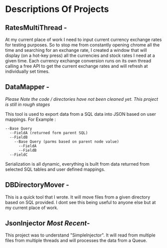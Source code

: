 
# Descriptions Of Projects 
 
## RatesMultiThread -  
 
  At my current place of work I need to input current currency exchange rates for testing purposes. So to stop me from constantly opening   chrome all the time and searching for an exchange rate, I created a window that will display (on a hot-key press) all the currencies and   stock rates I need at a given time. Each currency exchange conversion runs on its own thread calling a free API to get the current       exchange rates and will refresh at individually set times. 
 

## DataMapper -   
 
*Please Note the code / directories have not been cleaned yet. This project is still in rough stages* 
 
This tool is used to export data from a SQL data into JSON based on user mappings. For Example : 
``` 
--Base Query 
  --FieldA (returned form parent SQL)   
  --FieldB 
    --Base Query (parms based on parent node value) 
      --FieldA 
      --FieldB      
  --FieldC 
``` 
 
Serialization is all dynamic, everything is built from data returned from selected SQL tables and user defined mappings. 
 
## DBDirectoryMover -   
This is a quick tool that I wrote. It will move files from a given directory based on SQL provided. I dont see this being useful to anyone else but at my current place of work. 

## JsonInjector *Most Recent*-   
This project was to understand "SimpleInjector". It will read from multiple files from multiple threads and will processes the data from a Queue.	